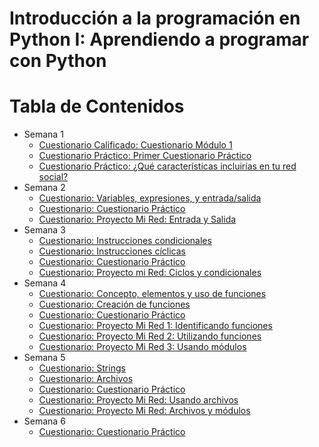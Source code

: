 # Introducción a la programación en Python I: Aprendiendo a programar con Python


Tabla de Contenidos
===================
<!--ts-->
  * Semana 1
    * [Cuestionario Calificado: Cuestionario Módulo 1](semana-1/cuestionario-modulo-1.md)
    * [Cuestionario Práctico: Primer Cuestionario Práctico](semana-1/primer-cuestionario-practico.md)
    * [Cuestionario Práctico: ¿Qué características incluirías en tu red social?](semana-1/que-caracteristicas-incluirias-en-tu-red-social.md)
  * Semana 2
    * [Cuestionario: Variables, expresiones, y entrada/salida](semana-2/variables-expresiones-y-entrada-salida.md)
    * [Cuestionario: Cuestionario Práctico](semana-2/cuestionario-practico.md)
    * [Cuestionario: Proyecto Mi Red: Entrada y Salida](semana-2/proyecto-mi-red-entrada-y-salida.md)
  * Semana 3
    * [Cuestionario: Instrucciones condicionales](semana-3/instrucciones-condicionales.md)
    * [Cuestionario: Instrucciones cíclicas](semana-3/instrucciones-ciclicas.md)
    * [Cuestionario: Cuestionario Práctico](semana-3/cuestionario-practico.md)
    * [Cuestionario: Proyecto mi Red: Ciclos y condicionales](semana-3/proyecto-mi-red-ciclos-y-condicionales.md)
  * Semana 4
    * [Cuestionario: Concepto, elementos y uso de funciones](semana-4/concepto-elementos-y-uso-de-funciones.md)
    * [Cuestionario: Creación de funciones](semana-4/creacion-de-funciones.md)
    * [Cuestionario: Cuestionario Práctico](semana-4/cuestionario-practico.md)
    * [Cuestionario: Proyecto Mi Red 1: Identificando funciones](semana-4/proyecto-mi-red-1-identificando-funciones.md)
    * [Cuestionario: Proyecto Mi Red 2: Utilizando funciones](semana-4/proyecto-mi-red-2-utilizando-funciones.md)
    * [Cuestionario: Proyecto Mi Red 3: Usando módulos](semana-4/proyecto-mi-red-3-usando-modulos.md)
  * Semana 5
    * [Cuestionario: Strings](semana-5/strings.md)
    * [Cuestionario: Archivos](semana-5/archivos.md)
    * [Cuestionario: Cuestionario Práctico](semana-5/cuestionario-practico.md)
    * [Cuestionario: Proyecto Mi Red: Usando archivos](semana-5/proyecto-mi-red-usando-archivos.md)
    * [Cuestionario: Proyecto Mi Red: Archivos y módulos](semana-5/proyecto-mi-red-archivos-y-modulos.md)
  * Semana 6
    * [Cuestionario: Cuestionario Práctico](semana-6/cuestionario-practico.md)
<!--te-->